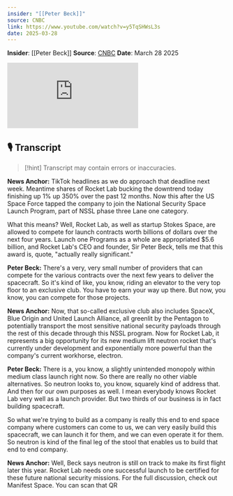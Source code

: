 ```yaml
---
insider: "[[Peter Beck]]"
source: CNBC
link: https://www.youtube.com/watch?v=y5TqSHWsL3s
date: 2025-03-28
---
```


**Insider**: [[Peter Beck]]
**Source**: [CNBC](https://www.youtube.com/watch?v=y5TqSHWsL3s)
**Date**: March 28 2025

<div class="responsive-video">
<iframe src="https://www.youtube.com/embed/y5TqSHWsL3s" title="Rocket Lab CEO talks competing for Space Force contracts" frameborder="0" allow="accelerometer; autoplay; clipboard-write; encrypted-media; gyroscope; picture-in-picture; web-share" referrerpolicy="strict-origin-when-cross-origin" allowfullscreen></iframe>
</div>

## 🎙️ Transcript

>[!hint] Transcript may contain errors or inaccuracies.

**News Anchor:** TikTok headlines as we do approach that deadline next week. Meantime shares of Rocket Lab bucking the downtrend today finishing up 1% up 350% over the past 12 months. Now this after the US Space Force tapped the company to join the National Security Space Launch Program, part of NSSL phase three Lane one category. 

What this means? Well, Rocket Lab, as well as startup Stokes Space, are allowed to compete for launch contracts worth billions of dollars over the next four years. Launch one Programs as a whole are appropriated $5.6 billion, and Rocket Lab's CEO and founder, Sir Peter Beck, tells me that this award is, quote, "actually really significant."

**Peter Beck:** There's a very, very small number of providers that can compete for the various contracts over the next few years to deliver the spacecraft. So it's kind of like, you know, riding an elevator to the very top floor to an exclusive club. You have to earn your way up there. But now, you know, you can compete for those projects.

**News Anchor:** Now, that so-called exclusive club also includes SpaceX, Blue Origin and United Launch Alliance, all greenlit by the Pentagon to potentially transport the most sensitive national security payloads through the rest of this decade through this NSSL program. Now for Rocket Lab, it represents a big opportunity for its new medium lift neutron rocket that's currently under development and exponentially more powerful than the company's current workhorse, electron.

**Peter Beck:** There is a, you know, a slightly unintended monopoly within medium class launch right now. So there are really no other viable alternatives. So neutron looks to, you know, squarely kind of address that. And then for our own purposes as well. I mean everybody knows Rocket Lab very well as a launch provider. But two thirds of our business is in fact building spacecraft. 

So what we're trying to build as a company is really this end to end space company where customers can come to us, we can very easily build this spacecraft, we can launch it for them, and we can even operate it for them. So neutron is kind of the final leg of the stool that enables us to build that end to end company.

**News Anchor:** Well, Beck says neutron is still on track to make its first flight later this year. Rocket Lab needs one successful launch to be certified for these future national security missions. For the full discussion, check out Manifest Space. You can scan that QR 